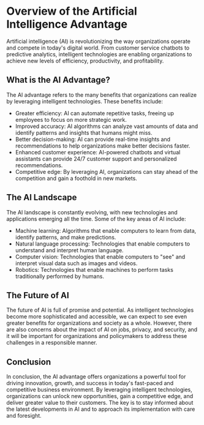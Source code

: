 Overview of the Artificial Intelligence Advantage
==========================================================================

Artificial intelligence (AI) is revolutionizing the way organizations operate and compete in today's digital world. From customer service chatbots to predictive analytics, intelligent technologies are enabling organizations to achieve new levels of efficiency, productivity, and profitability.

What is the AI Advantage?
-------------------------

The AI advantage refers to the many benefits that organizations can realize by leveraging intelligent technologies. These benefits include:

* Greater efficiency: AI can automate repetitive tasks, freeing up employees to focus on more strategic work.
* Improved accuracy: AI algorithms can analyze vast amounts of data and identify patterns and insights that humans might miss.
* Better decision-making: AI can provide real-time insights and recommendations to help organizations make better decisions faster.
* Enhanced customer experience: AI-powered chatbots and virtual assistants can provide 24/7 customer support and personalized recommendations.
* Competitive edge: By leveraging AI, organizations can stay ahead of the competition and gain a foothold in new markets.

The AI Landscape
----------------

The AI landscape is constantly evolving, with new technologies and applications emerging all the time. Some of the key areas of AI include:

* Machine learning: Algorithms that enable computers to learn from data, identify patterns, and make predictions.
* Natural language processing: Technologies that enable computers to understand and interpret human language.
* Computer vision: Technologies that enable computers to "see" and interpret visual data such as images and videos.
* Robotics: Technologies that enable machines to perform tasks traditionally performed by humans.

The Future of AI
----------------

The future of AI is full of promise and potential. As intelligent technologies become more sophisticated and accessible, we can expect to see even greater benefits for organizations and society as a whole. However, there are also concerns about the impact of AI on jobs, privacy, and security, and it will be important for organizations and policymakers to address these challenges in a responsible manner.

Conclusion
----------

In conclusion, the AI advantage offers organizations a powerful tool for driving innovation, growth, and success in today's fast-paced and competitive business environment. By leveraging intelligent technologies, organizations can unlock new opportunities, gain a competitive edge, and deliver greater value to their customers. The key is to stay informed about the latest developments in AI and to approach its implementation with care and foresight.
